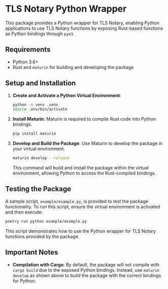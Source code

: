 # TLS Notary Python Wrapper

This package provides a Python wrapper for TLS Notary, enabling Python applications to use TLS Notary functions by
exposing Rust-based functions as Python bindings through `pyo3`.

## Requirements

- Python 3.6+
- Rust and `maturin` for building and developing the package

## Setup and Installation

1. **Create and Activate a Python Virtual Environment**:
   ```bash
   python -m venv .venv
   source .env/bin/activate
   ```

2. **Install Maturin**:
   Maturin is required to compile Rust code into Python bindings.
   ```bash
   pip install maturin
   ```

3. **Develop and Build the Package**:
   Use Maturin to develop the package in your virtual environment.
   ```bash
   maturin develop --release
   ```

   This command will build and install the package within the virtual environment, allowing Python to access the
   Rust-compiled bindings.

## Testing the Package

A sample script, `example/example.py`, is provided to test the package functionality. To run this script, ensure the virtual
environment is activated and then execute:

```bash
poetry run python example/example.py
```

This script demonstrates how to use the Python wrapper for TLS Notary functions provided by the package.

## Important Notes

- **Compilation with Cargo**: By default, the package will not compile with `cargo build` due to the exposed Python
  bindings. Instead, use `maturin develop` as shown above to build the package with the correct bindings for Python.